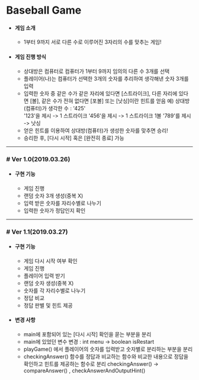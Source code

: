 # Baseball Game

- #### 게임 소개

  - 1부터 9까지 서로 다른 수로 이루어진 3자리의 수를 맞추는 게임!

  

- #### 게임 진행 방식

  - 상대방은 컴퓨터로 컴퓨터가 1부터 9까지 임의의 다른 수 3개를 선택
  - 플레이어(나)는 컴퓨터가 선택한 3개의 숫자를 추리하여 생각해낸 숫자 3개를 입력
  - 입력한 숫자 중 같은 수가 같은 자리에 있다면 [스트라이크], 다른 자리에 있다면 [볼], 같은 수가 전혀 없다면 [포볼] 또는 [낫싱]이란 힌트를 얻음
    예) 상대방(컴퓨터)가 생각한 수 : '425'  
         '123'을 제시 -> 1 스트라이크
         '456'을 제시 -> 1 스트라이크 1볼
         '789'를 제시 -> 낫싱
  - 얻은 힌트를 이용하여 상대방(컴퓨터)가 생성한 숫자를 맞추면 승리!
  - 승리한 후, [다시 시작] 혹은 [완전히 종료] 가능

---

### # Ver 1.0(2019.03.26)

* #### 구현 기능

  * 게임 진행
  * 랜덤 숫자 3개 생성(중복 X)
  * 입력 받은 숫자를 자리수별로 나누기
  * 입력한 숫자가 정답인지 확인

---

### # Ver 1.1(2019.03.27)

* #### 구현 기능

  * 게임 다시 시작 여부 확인
  * 게임 진행
  * 플레이어 입력 받기
  * 랜덤 숫자 생성(중복 X)
  * 숫자를 각 자리수별로 나누기
  * 정답 비교
  * 정답 판별 및 힌트 제공

* #### 변경 사항

  * main에 포함되어 있는 [다시 시작] 확인을 묻는 부분을 분리
  * main에 있었던 변수 변경 :  int menu -> boolean isRestart
  * playGame() 에서 플레이어의 숫자를 입력받고 숫자별로 분리하는 부분을 분리
  * checkingAnswer() 함수를 정답과 비교하는 함수와 비교한 내용으로 정답을 확인하고 힌트를 제공하는 함수로 분리
    checkingAnswer() -> compareAnswer() , checkAnswerAndOutputHint()
